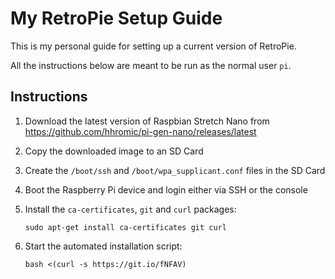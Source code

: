 # My RetroPie Setup Guide

This is my personal guide for setting up a current version of RetroPie.

All the instructions below are meant to be run as the normal user `pi`.

## Instructions

1. Download the latest version of Raspbian Stretch Nano from <https://github.com/hhromic/pi-gen-nano/releases/latest>

2. Copy the downloaded image to an SD Card

3. Create the `/boot/ssh` and `/boot/wpa_supplicant.conf` files in the SD Card

4. Boot the Raspberry Pi device and login either via SSH or the console

5. Install the `ca-certificates`, `git` and `curl` packages:

       sudo apt-get install ca-certificates git curl

6. Start the automated installation script:

       bash <(curl -s https://git.io/fNFAV)

